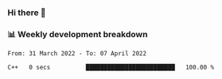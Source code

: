 ### Hi there 👋

### 📊 Weekly development breakdown
<!--START_SECTION:waka-->

```text
From: 31 March 2022 - To: 07 April 2022

C++   0 secs          █████████████████████████   100.00 %
```

<!--END_SECTION:waka-->
